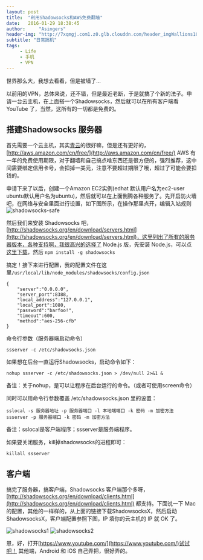 ```yaml
---
layout: post
title:  "利用Shadowsocks和AWS免费翻墙"
date:   2016-01-29 18:38:45
author:     "Asingers"
header-img: "http://7xqmgj.com1.z0.glb.clouddn.com/header_imgWallions10267.png"
subtitle: "日常搞机"
tags:
     - Life
     - 手机
     - VPN
---
```



世界那么大，我想去看看，但是被墙了...

以前用的VPN，总体来说，还不错，但是最近老断，于是就搞了个新的法子。申请一台云主机，在上面搭一个Shadowsocks，然后就可以在所有客户端看 YouTube 了，当然，这所有的一切都是免费的。

## 搭建Shadowsocks 服务器

首先需要一个云主机，其实[青云](https://www.qingcloud.com/)的很好嘛，但是还有更好的，[http://aws.amazon.com/cn/free/](http://aws.amazon.com/cn/free/) AWS 有一年的免费使用期限，对于翻墙和自己搞点啥东西还是很方便的，强烈推荐，这中间需要绑定信用卡号，会扣掉一美元，注意不要超过期限了哦，超过了可能会要扣钱的。

申请下来了以后，创建一个Amazon EC2实例(edhat 默认用户名为ec2-user ubuntu默认用户名为ubuntu)，然后就可以在上面倒腾各种服务了。先开启防火墙吧，在网络与安全里面进行设置，如下图所示，在操作那里点开，编辑入站规则
![shadowsocks-safe](http://ingf.github.io/img/shadowsocks-safe.png)

然后我们来安装 Shadowsocks 吧，[http://shadowsocks.org/en/download/servers.html](http://shadowsocks.org/en/download/servers.html)，这里列出了所有的服务器版本，各种支持啊，我很高兴的选择了 Node.js 版，先安装 Node.js，可以点[这里下载](https://nodejs.org/download/)，然后 `npm install -g shadowsocks` 

搞定！接下来进行配置，我的配置文件在这里`/usr/local/lib/node_modules/shadowsocks/config.json`

    {
        "server":"0.0.0.0",
        "server_port":8388,
        "local_address":"127.0.0.1",
        "local_port":1080,
        "password":"barfoo!",
        "timeout":600,
        "method":"aes-256-cfb"
    }

命令行参数（服务器端启动命令）

	ssserver -c /etc/shadowsocks.json
如果想在后台一直运行Shadowsocks，启动命令如下：

	nohup ssserver -c /etc/shadowsocks.json > /dev/null 2>&1 &
备注：关于nohup，是可以让程序在后台运行的命令。（或者可使用screen命令）

同时可以用命令行参数覆盖 /etc/shadowsocks.json 里的设置：

	sslocal -s 服务器地址 -p 服务器端口 -l 本地端端口 -k 密码 -m 加密方法
	ssserver -p 服务器端口 -k 密码 -m 加密方法

备注：sslocal是客户端程序；ssserver是服务端程序。

如果要关闭服务，kill掉shadowsocks的进程即可：

	killall ssserver

## 客户端

搞完了服务器，搞客户端，Shadowsocks 客户端那个多呀，[http://shadowsocks.org/en/download/clients.html](http://shadowsocks.org/en/download/clients.html) 都支持。下面说一下 Mac 的配置，其他的一样样的，从上面的链接下载ShadowsocksX，然后启动ShadowsocksX，客户端配置参照下图，IP 填你的云主机的 IP 就 OK 了。

![shadowsocks1](http://ingf.github.io/img/shadowsocks1.png)
![shadowsocks2](http://ingf.github.io/img/shadowsocks2.png)

恩，好，打开[https://www.youtube.com/](https://www.youtube.com/)试试吧！
其他端，Android 和 iOS 自己弄把，很好弄的。


